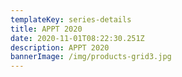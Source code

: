 ```yaml
---
templateKey: series-details
title: APPT 2020
date: 2020-11-01T08:22:30.251Z
description: APPT 2020
bannerImage: /img/products-grid3.jpg
---
```

